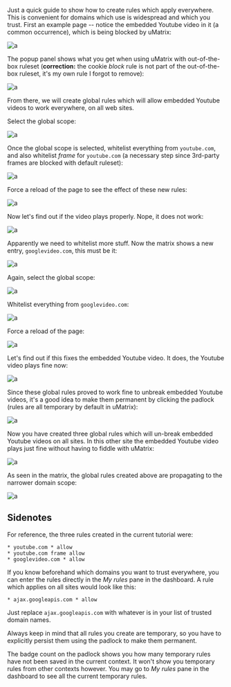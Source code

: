 Just a quick guide to show how to create rules which apply everywhere. This is convenient for domains which use is widespread and which you trust. First an example page -- notice the embedded Youtube video in it (a common occurrence), which is being blocked by uMatrix:

![a](https://user-images.githubusercontent.com/585534/33275036-c29e1c98-d35f-11e7-9194-55c8e3012f9c.png)

The popup panel shows what you get when using uMatrix with out-of-the-box ruleset (**correction:** the cookie _block_ rule is not part of the out-of-the-box ruleset, it's my own rule I forgot to remove):

![a](https://user-images.githubusercontent.com/585534/33275092-f3c368a0-d35f-11e7-8f0b-b869b96bb6db.png)

From there, we will create global rules which will allow embedded Youtube videos to work everywhere, on all web sites.

Select the global scope:

![a](https://user-images.githubusercontent.com/585534/33275167-26939dcc-d360-11e7-87e4-1177df4a7579.png)

Once the global scope is selected, whitelist everything from `youtube.com`, and also whitelist _frame_ for `youtube.com` (a necessary step since 3rd-party frames are blocked with default ruleset):

![a](https://user-images.githubusercontent.com/585534/33275270-67c695d8-d360-11e7-872e-4dfc7ece1e75.png)

Force a reload of the page to see the effect of these new rules:

![a](https://user-images.githubusercontent.com/585534/33275316-83496d30-d360-11e7-962e-d9467c467c5c.png)

Now let's find out if the video plays properly. Nope, it does not work:

![a](https://user-images.githubusercontent.com/585534/33275335-9327161c-d360-11e7-879d-102e7a61d9b6.png)

Apparently we need to whitelist more stuff. Now the matrix shows a new entry, `googlevideo.com`, this must be it:

![a](https://user-images.githubusercontent.com/585534/33275396-c7defe2e-d360-11e7-8ead-a74bd098f4fe.png)

Again, select the global scope:

![a](https://user-images.githubusercontent.com/585534/33275476-f8710a14-d360-11e7-855c-ebca590054a4.png)

Whitelist everything from `googlevideo.com`:

![a](https://user-images.githubusercontent.com/585534/33275524-1833f8fc-d361-11e7-9d4c-bcf5d58a5e00.png)

Force a reload of the page:

![a](https://user-images.githubusercontent.com/585534/33275575-302f1f4a-d361-11e7-8bae-7981988c3ba2.png)

Let's find out if this fixes the embedded Youtube video. It does, the Youtube video plays fine now:

![a](https://user-images.githubusercontent.com/585534/33275638-4b268450-d361-11e7-8540-b369665496e6.png)

Since these global rules proved to work fine to unbreak embedded Youtube videos, it's a good idea to make them permanent by clicking the padlock (rules are all temporary by default in uMatrix):

![a](https://user-images.githubusercontent.com/585534/33275690-6a76b76c-d361-11e7-91af-e6a20622bad3.png)

Now you have created three global rules which will un-break embedded Youtube videos on all sites. In this other site the embedded Youtube video plays just fine without having to fiddle with uMatrix:

![a](https://user-images.githubusercontent.com/585534/33276255-0ba79fe2-d363-11e7-8982-5fbfebc02eb9.png)

As seen in the matrix, the global rules created above are propagating to the narrower domain scope:

![a](https://user-images.githubusercontent.com/585534/33276326-475c828c-d363-11e7-97aa-ab2c82a2e3c1.png)

## Sidenotes

For reference, the three rules created in the current tutorial were:

    * youtube.com * allow
    * youtube.com frame allow
    * googlevideo.com * allow

If you know beforehand which domains you want to trust everywhere, you can enter the rules directly in the _My rules_ pane in the dashboard. A rule which applies on all sites would look like this:

    * ajax.googleapis.com * allow

Just replace `ajax.googleapis.com` with whatever is in your list of trusted domain names.

Always keep in mind that all rules you create are temporary, so you have to explicitly persist them using the padlock to make them permanent.

The badge count on the padlock shows you how many temporary rules have not been saved in the current context. It won't show you temporary rules from other contexts however. You may go to _My rules_ pane in the dashboard to see all the current temporary rules.
